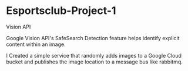# Esportsclub-Project-1

Vision API

Google Vision API's SafeSearch Detection feature helps identify explicit content within an image.

I Created a simple service that randomly adds images to a Google Cloud bucket and publishes the image location to a message bus like rabbitmq.
